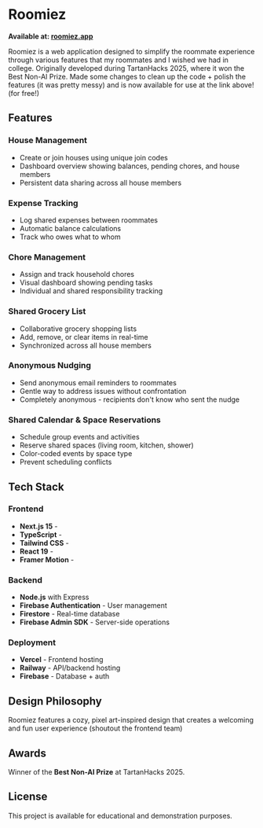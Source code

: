 # Roomiez

**Available at: [roomiez.app](https://roomiez.app)**

Roomiez is a web application designed to simplify the roommate experience through various features that my roommates and I wished we had in college. Originally developed during TartanHacks 2025, where it won the Best Non-AI Prize. Made some changes to clean up the code + polish the features (it was pretty messy) and is now available for use at the link above! (for free!)

## Features

### House Management

- Create or join houses using unique join codes
- Dashboard overview showing balances, pending chores, and house members
- Persistent data sharing across all house members

### Expense Tracking

- Log shared expenses between roommates
- Automatic balance calculations
- Track who owes what to whom

### Chore Management

- Assign and track household chores
- Visual dashboard showing pending tasks
- Individual and shared responsibility tracking

### Shared Grocery List

- Collaborative grocery shopping lists
- Add, remove, or clear items in real-time
- Synchronized across all house members

### Anonymous Nudging

- Send anonymous email reminders to roommates
- Gentle way to address issues without confrontation
- Completely anonymous - recipients don't know who sent the nudge

### Shared Calendar & Space Reservations

- Schedule group events and activities
- Reserve shared spaces (living room, kitchen, shower)
- Color-coded events by space type
- Prevent scheduling conflicts

## Tech Stack

### Frontend

- **Next.js 15** - 
- **TypeScript** - 
- **Tailwind CSS** - 
- **React 19** -
- **Framer Motion** - 

### Backend

- **Node.js** with Express
- **Firebase Authentication** - User management
- **Firestore** - Real-time database
- **Firebase Admin SDK** - Server-side operations

### Deployment

- **Vercel** - Frontend hosting
- **Railway** - API/backend hosting
- **Firebase** - Database + auth

## Design Philosophy

Roomiez features a cozy, pixel art-inspired design that creates a welcoming and fun user experience (shoutout the frontend team)

## Awards

Winner of the **Best Non-AI Prize** at TartanHacks 2025.

## License

This project is available for educational and demonstration purposes.
